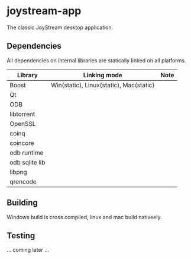 # joystream-app

The classic JoyStream desktop application.

## Dependencies

All dependencies on internal libraries are statically linked on all platforms.

| Library | Linking mode | Note
----------|--------------|--------
Boost | Win(static), Linux(static), Mac(static)|
Qt ||
ODB ||
libtorrent ||
OpenSSL ||
coinq ||
coincore ||
odb runtime || 
odb sqlite lib ||
libpng ||
qrencode ||

## Building

Windows build is cross compiled, linux and mac build nativeely.

## Testing

... coming later ...

